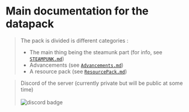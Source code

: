 # Main documentation for the datapack

> The pack is divided is different categories :
>
> - The main thing being the steamunk part (for info, see [`STEAMPUNK.md`](docs/STEAMPUNK.md))
> - Advancements (see [`Advancements.md`](docs/Advancements.md))
> - A resource pack (see [`ResourcePack.md`](docs/ResourcePack.md))

> Discord of the server (currently private but will be public at some time)\
> \
> ![discord badge](https://img.shields.io/discord/973614901899694150?color=%236666cc&label=DISCORD&style=for-the-badge)
